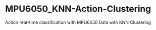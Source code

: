 # MPU6050_KNN-Action-Clustering
Action real-time classification with MPU6050 Data with KNN Clustering

